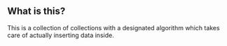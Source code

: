## What is this?

This is a collection of collections with a designated algorithm which takes care of actually inserting data inside.


